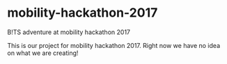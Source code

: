# mobility-hackathon-2017
B!TS adventure at mobility hackathon 2017

This is our project for mobility hackathon 2017. Right now we have no idea on what we are creating!
